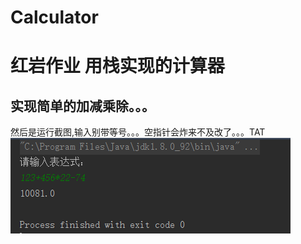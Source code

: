 # Calculator
红岩作业
用栈实现的计算器
========================
实现简单的加减乘除。。。
--------------------------
然后是运行截图,输入别带等号。。。空指针会炸来不及改了。。。TAT
![github](https://github.com/CquptZouSheng/Calculator/blob/master/src/pic.png)
